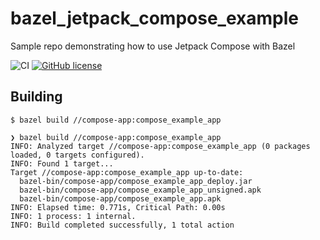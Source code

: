 # bazel_jetpack_compose_example

Sample repo demonstrating how to use Jetpack Compose with Bazel

![CI](https://github.com/Bencodes/bazel_jetpack_compose_example/workflows/CI/badge.svg?branch=master)
[![GitHub license](https://img.shields.io/github/license/Bencodes/bazel_jetpack_compose_example)](https://github.com/Bencodes/bazel_jetpack_compose_example/blob/master/LICENSE)

## Building

`$ bazel build //compose-app:compose_example_app`

```console
❯ bazel build //compose-app:compose_example_app
INFO: Analyzed target //compose-app:compose_example_app (0 packages loaded, 0 targets configured).
INFO: Found 1 target...
Target //compose-app:compose_example_app up-to-date:
  bazel-bin/compose-app/compose_example_app_deploy.jar
  bazel-bin/compose-app/compose_example_app_unsigned.apk
  bazel-bin/compose-app/compose_example_app.apk
INFO: Elapsed time: 0.771s, Critical Path: 0.00s
INFO: 1 process: 1 internal.
INFO: Build completed successfully, 1 total action
```
